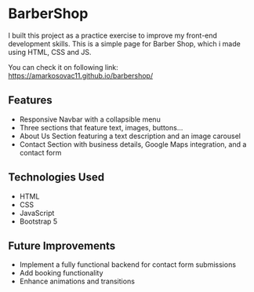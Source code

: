 # BarberShop

I built this project as a practice exercise to improve my front-end development skills. This is a simple page for Barber Shop, which i made using HTML, CSS and JS.

You can check it on following link: 
https://amarkosovac11.github.io/barbershop/

## **Features**

- Responsive Navbar with a collapsible menu
- Three sections that feature text, images, buttons...
- About Us Section featuring a text description and an image carousel
- Contact Section with business details, Google Maps integration, and a contact form

## **Technologies Used**

- HTML
- CSS
- JavaScript
- Bootstrap 5

## **Future Improvements**

- Implement a fully functional backend for contact form submissions
- Add booking functionality
- Enhance animations and transitions
